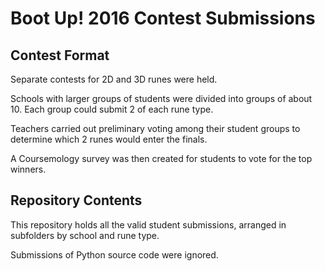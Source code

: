 # Boot Up! 2016 Contest Submissions

## Contest Format

Separate contests for 2D and 3D runes were held.

Schools with larger groups of students were divided into groups of about 10.
Each group could submit 2 of each rune type.

Teachers carried out preliminary voting among their student groups
to determine which 2 runes would enter the finals.

A Coursemology survey was then created for students to vote for the top winners.

## Repository Contents

This repository holds all the valid student submissions, arranged in subfolders
by school and rune type.

Submissions of Python source code were ignored.
